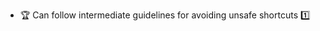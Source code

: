 * <span id="outcome-explain">:trophy: Can follow intermediate guidelines for avoiding unsafe shortcuts :one:</span>
